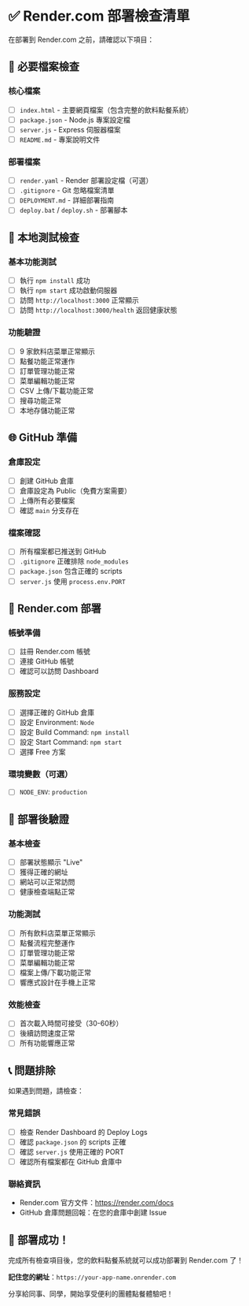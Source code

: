 # ✅ Render.com 部署檢查清單

在部署到 Render.com 之前，請確認以下項目：

## 📁 必要檔案檢查

### 核心檔案
- [ ] `index.html` - 主要網頁檔案（包含完整的飲料點餐系統）
- [ ] `package.json` - Node.js 專案設定檔
- [ ] `server.js` - Express 伺服器檔案
- [ ] `README.md` - 專案說明文件

### 部署檔案
- [ ] `render.yaml` - Render 部署設定檔（可選）
- [ ] `.gitignore` - Git 忽略檔案清單
- [ ] `DEPLOYMENT.md` - 詳細部署指南
- [ ] `deploy.bat` / `deploy.sh` - 部署腳本

## 🧪 本地測試檢查

### 基本功能測試
- [ ] 執行 `npm install` 成功
- [ ] 執行 `npm start` 成功啟動伺服器
- [ ] 訪問 `http://localhost:3000` 正常顯示
- [ ] 訪問 `http://localhost:3000/health` 返回健康狀態

### 功能驗證
- [ ] 9 家飲料店菜單正常顯示
- [ ] 點餐功能正常運作
- [ ] 訂單管理功能正常
- [ ] 菜單編輯功能正常
- [ ] CSV 上傳/下載功能正常
- [ ] 搜尋功能正常
- [ ] 本地存儲功能正常

## 🌐 GitHub 準備

### 倉庫設定
- [ ] 創建 GitHub 倉庫
- [ ] 倉庫設定為 Public（免費方案需要）
- [ ] 上傳所有必要檔案
- [ ] 確認 `main` 分支存在

### 檔案確認
- [ ] 所有檔案都已推送到 GitHub
- [ ] `.gitignore` 正確排除 `node_modules`
- [ ] `package.json` 包含正確的 scripts
- [ ] `server.js` 使用 `process.env.PORT`

## 🚀 Render.com 部署

### 帳號準備
- [ ] 註冊 Render.com 帳號
- [ ] 連接 GitHub 帳號
- [ ] 確認可以訪問 Dashboard

### 服務設定
- [ ] 選擇正確的 GitHub 倉庫
- [ ] 設定 Environment: `Node`
- [ ] 設定 Build Command: `npm install`
- [ ] 設定 Start Command: `npm start`
- [ ] 選擇 Free 方案

### 環境變數（可選）
- [ ] `NODE_ENV`: `production`

## 🎯 部署後驗證

### 基本檢查
- [ ] 部署狀態顯示 "Live"
- [ ] 獲得正確的網址
- [ ] 網站可以正常訪問
- [ ] 健康檢查端點正常

### 功能測試
- [ ] 所有飲料店菜單正常顯示
- [ ] 點餐流程完整運作
- [ ] 訂單管理功能正常
- [ ] 菜單編輯功能正常
- [ ] 檔案上傳/下載功能正常
- [ ] 響應式設計在手機上正常

### 效能檢查
- [ ] 首次載入時間可接受（30-60秒）
- [ ] 後續訪問速度正常
- [ ] 所有功能響應正常

## 📞 問題排除

如果遇到問題，請檢查：

### 常見錯誤
- [ ] 檢查 Render Dashboard 的 Deploy Logs
- [ ] 確認 `package.json` 的 scripts 正確
- [ ] 確認 `server.js` 使用正確的 PORT
- [ ] 確認所有檔案都在 GitHub 倉庫中

### 聯絡資訊
- Render.com 官方文件：https://render.com/docs
- GitHub 倉庫問題回報：在您的倉庫中創建 Issue

## 🎉 部署成功！

完成所有檢查項目後，您的飲料點餐系統就可以成功部署到 Render.com 了！

**記住您的網址**：`https://your-app-name.onrender.com`

分享給同事、同學，開始享受便利的團體點餐體驗吧！
